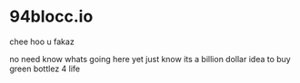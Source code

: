 # 94blocc.io
chee hoo u fakaz

no need know whats going here yet just know its a billion dollar idea to buy green bottlez 4 life 

